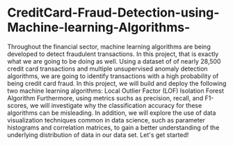 # CreditCard-Fraud-Detection-using-Machine-learning-Algorithms-
Throughout the financial sector, machine learning algorithms are being developed to detect fraudulent transactions. In this project, that is exactly what we are going to be doing as well. Using a dataset of of nearly 28,500 credit card transactions and multiple unsupervised anomaly detection algorithms, we are going to identify transactions with a high probability of being credit card fraud. In this project, we will build and deploy the following two machine learning algorithms: Local Outlier Factor (LOF) Isolation Forest Algorithm Furthermore, using metrics suchs as precision, recall, and F1-scores, we will investigate why the classification accuracy for these algorithms can be misleading. In addition, we will explore the use of data visualization techniques common in data science, such as parameter histograms and correlation matrices, to gain a better understanding of the underlying distribution of data in our data set. Let's get started!
